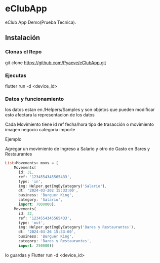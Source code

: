 # eClubApp

eClub App Demo(Prueba Tecnica).

## Instalación

### Clonas el Repo

git clone <https://github.com/Pyaeve/eClubApp.git>

### Ejecutas

flutter run -d <device_id>

### Datos y funcionamiento

los datos estan en /Helpers/Samples y son objetos que pueden modificar esto afectara la representacion de los datos

Cada Movimiento tiene
    id
    ref
    fecha/hora
    tipo de trasacción o movimiento
    imagen
    negocio
    categoria
    importe

Ejemplo

Agregar un movimiento de Ingreso a Salario y otro de Gasto en Bares y Restaurantes
```dart
List<Movements> movs = [
    Movements(
      id: 31,
      ref: '1234554345565433',
      type: 'in',
      img: Helper.getImgByCategory('Salario'),
      dt: '2024-03-202 15:33:00',
      business: 'Burguer King',
      category: 'Salario',
      import: 7000000),
    Movements(
      id: 32,
      ref: '1234554345565433',
      type: 'out',
      img: Helper.getImgByCategory('Bares y Restaurantes'),
      dt: '2024-03-26 15:33:00',
      business: 'Burguer King',
      category: 'Bares y Restaurantes',
      import: 250000)]
```

lo guardas y Flutter run -d <device_id>
